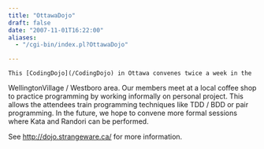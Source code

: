 ```yaml
---
title: "OttawaDojo"
draft: false
date: "2007-11-01T16:22:00"
aliases:
  - "/cgi-bin/index.pl?OttawaDojo"

---
```

    This [CodingDojo](/CodingDojo) in Ottawa convenes twice a week in the
WellingtonVillage / Westboro area. Our members meet at a local coffee
shop to practice programming by working informally on personal project.
This allows the attendees train programming techniques like TDD / BDD or
pair programming. In the future, we hope to convene more formal sessions
where Kata and Randori can be performed.

See http://dojo.strangeware.ca/ for more information.

